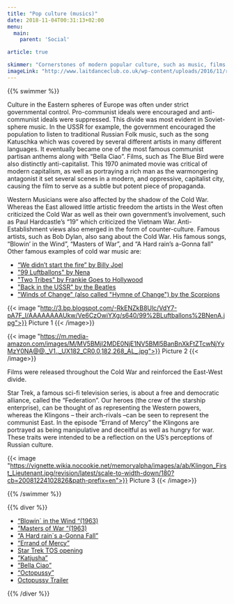 ```yaml
---
title: "Pop culture (musics)"
date: 2018-11-04T00:31:13+02:00
menu:
  main:
    parent: 'Social'

article: true

skimmer: "Cornerstones of modern popular culture, such as music, films and literature were not only a source of entertainment but a powerful propaganda tool. The political ideologies of both the Eastern and the Western spheres were reflected in all of these areas (elements?). Whereas Eastern popular culture often had to conform to the politics of the state, Western popular culture was much more anti-authoritarian and often condemned Soviet beliefs and doctrine."
imageLink: "http://www.laitdanceclub.co.uk/wp-content/uploads/2016/11/rock.jpg"
---
```


{{% swimmer %}}

Culture in the Eastern spheres of Europe was often under strict governmental control. Pro-communist ideals were encouraged and anti-communist ideals were suppressed. This divide was most evident in Soviet-sphere music. In the USSR for example, the government encouraged the population to listen to traditional Russian Folk music, such as the song Katuschka which was covered by several different artists in many different languages. It eventually became one of the most famous communist partisan anthems along with “Bella Ciao”.
Films, such as The Blue Bird were also distinctly anti-capitalist. This 1970 animated movie was critical of modern capitalism, as well as portraying a rich man as the warmongering antagonist it set several scenes in a modern, and oppressive, capitalist city, causing the film to serve as a subtle but potent piece of propaganda.

Western Musicians were also affected by the shadow of the Cold War. Whereas the East allowed little artistic freedom the artists in the West often criticized the Cold War as well as their own government’s involvement, such as Paul Hardcastle’s “19” which criticized the Vietnam War. Anti-Establishment views also emerged in the form of counter-culture. Famous artists, such as Bob Dylan, also sang about the Cold War. His famous songs, “Blowin’ in the Wind”, “Masters of War”, and “A Hard rain’s a-Gonna fall” Other famous examples of cold war music are:

- [“We didn’t start the fire” by Billy Joel](https://www.youtube.com/watch?v=eFTLKWw542g)
- ["99 Luftballons" by Nena](https://www.youtube.com/watch?v=La4Dcd1aUcE)
- ["Two Tribes" by Frankie Goes to Hollywood](https://www.youtube.com/watch?v=SXWVpcypf0w)
- ["Back in the USSR" by the Beatles](https://www.youtube.com/watch?v=XrtnnLor2UM)
- ["Winds of Change" (also called "Hymne of Change") by the Scorpions](https://www.youtube.com/watch?v=n4RjJKxsamQ)

{{< image "http://3.bp.blogspot.com/-RkENZkB8Ulc/VdY7-pA7F_I/AAAAAAAAUkw/Ve6CzOwiYXg/s640/99%2BLuftballons%2BNenA.jpg">}}
Picture 1
{{< /image>}}

{{< image "https://m.media-amazon.com/images/M/MV5BMjI2MDE0NjE1NV5BMl5BanBnXkFtZTcwNjYyMzY0NA@@._V1.._UX182_CR0,0,182,268_AL_.jpg">}}
Picture 2
{{< /image>}}

Films were released throughout the Cold War and reinforced the East-West divide.

Star Trek, a famous sci-fi television series, is about a free and democratic alliance, called the “Federation”. Our heroes (the crew of the starship enterprise), can be thought of as representing the Western powers, whereas the Klingons – their arch-rivals –can be seen to represent the communist East. In the episode “Errand of Mercy” the Klingons are portrayed as being manipulative and deceitful as well as hungry for war. These traits were intended to be a reflection on the US’s perceptions of Russian culture.

{{< image "https://vignette.wikia.nocookie.net/memoryalpha/images/a/ab/Klingon_First_Lieutenant.jpg/revision/latest/scale-to-width-down/180?cb=20081224102826&path-prefix=en">}}
Picture 3
{{< /image>}}

{{% /swimmer %}}

{{% diver %}}
- [“Blowin´ in the Wind “(1963)](https://youtu.be/G58XWF6B3AA)
- [“Masters of War “(1963)](https://youtu.be/6isSH1VB3XQ)
- [“A Hard rain´s a-Gonna Fall”](https://youtu.be/T5al0HmR4to)
- [“Errand of Mercy”](https://www.imdb.com/title/tt0708429/)
- [Star Trek TOS opening](https://www.youtube.com/watch?v=hdjL8WXjlGI)
- [“Katjusha”](https://www.youtube.com/watch?v=MLg83QMmlGs)
- [“Bella Ciao”](https://www.youtube.com/watch?v=V9sXDNMvZjA)
- [“Octopussy”](https://www.imdb.com/title/tt0086034/)
- [Octopussy Trailer](https://www.youtube.com/watch?v=IwHbCvXMbS8)

{{% /diver %}}
